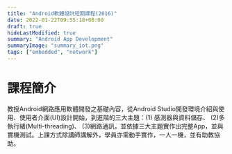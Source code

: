 ```yaml
---
title: "Android軟體設計短期課程(2016)"
date: 2022-01-22T09:55:18+08:00
draft: true
hideLastModified: true
summary: "Android App Development"
summaryImage: "summary_iot.png"
tags: ["embedded", "network"]
---
```

# 課程簡介
教授Android網路應用軟體開發之基礎內容，從Android Studio開發環境介紹與使用、使用者介面(UI)設計開始，到進階的三大主題：(1) 感測器與資料儲存、 (2)多執行緒(Multi-threading)、 (3)網路通訊，並依據三大主題實作出完整App，並與實機測試。上課方式除講師講解外，學員亦需動手實作，一人一機，並有助教協助。
